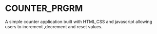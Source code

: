 # COUNTER_PRGRM
A simple counter application built with HTML,CSS and javascript allowing users to increment ,decrement and reset values.

